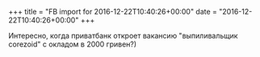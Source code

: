+++
title = "FB import for 2016-12-22T10:40:26+00:00"
date = "2016-12-22T10:40:26+00:00"
+++

Интересно, когда приватбанк откроет вакансию "выпиливальщик corezoid" с окладом в 2000 гривен?)



